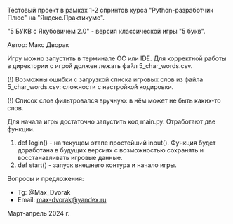 Тестовый проект в рамках 1-2 спринтов
курса "Python-разработчик Плюс" на "Яндекс.Практикуме".

"5 БУКВ с Якубовичем 2.0" - версия классической игры "5 букв".

Автор: Макс Дворак

Игру можно запустить в терминале ОС или IDE.
Для корректной работы в директории с игрой
должен лежать файл 5_char_words.csv.

(!) Возможны ошибки с загрузкой списка игровых слов
из файла 5_char_words.csv: сложности с настройкой кодировки.

(!) Список слов фильтровался вручную:
в нём может не быть каких-то слов.

Для начала игры достаточно запустить код main.py. Отработают две функции.
1. def login() - на текущем этапе простейший input().
Функция будет доработана в будущих версиях с возможностью
сохранять и восстанавливать игровые данные.
2. def start() - запуск внешнего контура и начало игры.

Вопросы и предложения:
- Tg: @Max_Dvorak
- Email: max-dvorak@yandex.ru

Март-апрель 2024 г.

